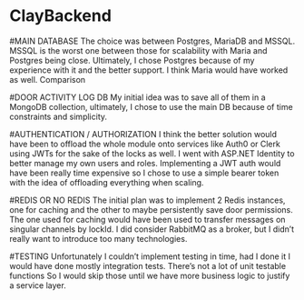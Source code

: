 # ClayBackend

#MAIN DATABASE
The choice was between Postgres, MariaDB and MSSQL. MSSQL is the worst one between those for scalability with Maria and Postgres being close. Ultimately, I chose Postgres because of my experience with it and the better support. I think Maria would have worked as well. Comparison


#DOOR ACTIVITY LOG DB
My initial idea was to save all of them in a MongoDB collection, ultimately, I chose to use the main DB because of time constraints and simplicity.


#AUTHENTICATION / AUTHORIZATION
I think the better solution would have been to offload the whole module onto services like Auth0 or Clerk using JWTs for the sake of the locks as well. I went with ASP.NET Identity to better manage my own users and roles. Implementing a JWT auth would have been really time expensive so I chose to use a simple bearer token with the idea of offloading everything when scaling.


#REDIS OR NO REDIS
The initial plan was to implement 2 Redis instances, one for caching and the other to maybe persistently save door permissions. The one used for caching would have been used to transfer messages on singular channels by lockId.
I did consider RabbitMQ as a broker, but I didn’t really want to introduce too many technologies.


#TESTING
Unfortunately I couldn’t implement testing in time, had I done it I would have done mostly integration tests. There’s not a lot of unit testable functions So I would skip those until we have more business logic to justify a service layer.
